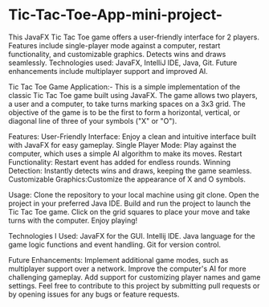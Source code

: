 # Tic-Tac-Toe-App-mini-project-
This JavaFX Tic Tac Toe game offers a user-friendly interface for 2 players. Features include single-player mode against a computer, restart functionality, and customizable graphics. Detects wins and draws seamlessly. Technologies used: JavaFX, IntelliJ IDE, Java, Git. Future enhancements include multiplayer support and improved AI.


Tic Tac Toe Game Application:-
This is a simple implementation of the classic Tic Tac Toe game built using JavaFX. The game allows two players, a user and a computer, to take turns marking spaces on a 3x3 grid. The objective of the game is to be the first to form a horizontal, vertical, or diagonal line of three of your symbols ("X" or "O").

Features:
User-Friendly Interface: Enjoy a clean and intuitive interface built with JavaFX for easy gameplay.
Single Player Mode: Play against the computer, which uses a simple AI algorithm to make its moves.
Restart Functionality: Restart event has added for endless rounds. 
Winning Detection: Instantly detects wins and draws, keeping the game seamless.
Customizable Graphics:Customize the appearance of X and O symbols. 

Usage:
Clone the repository to your local machine using git clone.
Open the project in your preferred Java IDE.
Build and run the project to launch the Tic Tac Toe game.
Click on the grid squares to place your move and take turns with the computer.
Enjoy playing!

Technologies I Used:
JavaFX for the GUI.
Intellij IDE.
Java language for the game logic functions and event handling.
Git for version control.

Future Enhancements:
Implement additional game modes, such as multiplayer support over a network.
Improve the computer's AI for more challenging gameplay.
Add support for customizing player names and game settings.
Feel free to contribute to this project by submitting pull requests or by opening issues for any bugs or feature requests.
